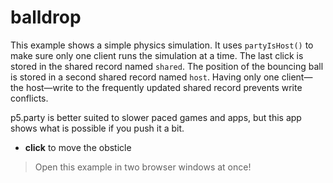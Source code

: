 # balldrop

This example shows a simple physics simulation. It uses `partyIsHost()` to make sure only one client runs the simulation at a time. The last click is stored in the shared record named `shared`. The position of the bouncing ball is stored in a second shared record named `host`. Having only one client—the host—write to the frequently updated shared record prevents write conflicts.

p5.party is better suited to slower paced games and apps, but this app shows what is possible if you push it a bit.

- **click** to move the obsticle

> Open this example in two browser windows at once!
